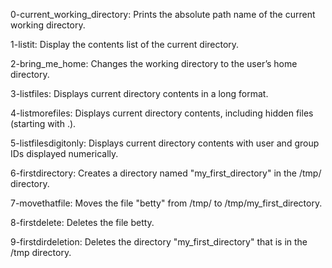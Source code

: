 0-current_working_directory: Prints the absolute path name of the current working directory.

1-listit: Display the contents list of the current directory.

2-bring_me_home: Changes the working directory to the user’s home directory.

3-listfiles: Displays current directory contents in a long format.

4-listmorefiles: Displays current directory contents, including hidden files (starting with .).

5-listfilesdigitonly: Displays current directory contents with user and group IDs displayed numerically.

6-firstdirectory: Creates a directory named "my_first_directory" in the /tmp/ directory.

7-movethatfile: Moves the file "betty" from /tmp/ to /tmp/my_first_directory.

8-firstdelete: Deletes the file betty.

9-firstdirdeletion: Deletes the directory "my_first_directory" that is in the /tmp directory.
